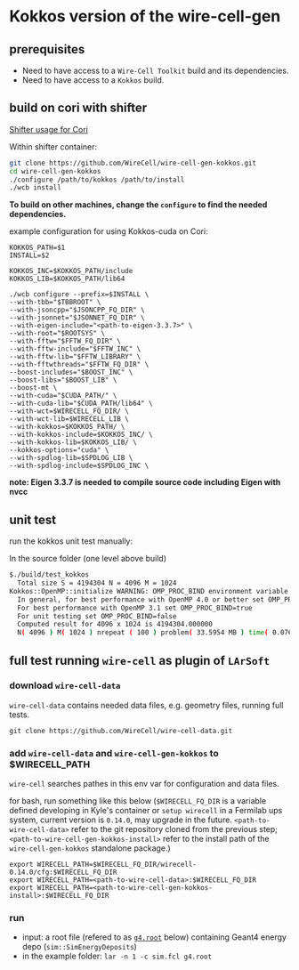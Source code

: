 # Kokkos version of the wire-cell-gen

## prerequisites
 - Need to have access to a `Wire-Cell Toolkit` build and its dependencies.
 - Need to have access to a `Kokkos` build.

## build on cori with shifter

[Shifter usage for Cori](https://github.com/hep-cce2/PPSwork/blob/master/Wire-Cell/Shifter.md)

Within shifter container:

```bash
git clone https://github.com/WireCell/wire-cell-gen-kokkos.git
cd wire-cell-gen-kokkos
./configure /path/to/kokkos /path/to/install
./wcb install
```

**To build on other machines, change the `configure` to find the needed dependencies.**

example configuration for using Kokkos-cuda on Cori:
```
KOKKOS_PATH=$1
INSTALL=$2

KOKKOS_INC=$KOKKOS_PATH/include
KOKKOS_LIB=$KOKKOS_PATH/lib64

./wcb configure --prefix=$INSTALL \
--with-tbb="$TBBROOT" \
--with-jsoncpp="$JSONCPP_FQ_DIR" \
--with-jsonnet="$JSONNET_FQ_DIR" \
--with-eigen-include="<path-to-eigen-3.3.7>" \
--with-root="$ROOTSYS" \
--with-fftw="$FFTW_FQ_DIR" \
--with-fftw-include="$FFTW_INC" \
--with-fftw-lib="$FFTW_LIBRARY" \
--with-fftwthreads="$FFTW_FQ_DIR" \
--boost-includes="$BOOST_INC" \
--boost-libs="$BOOST_LIB" \
--boost-mt \
--with-cuda="$CUDA_PATH/" \
--with-cuda-lib="$CUDA_PATH/lib64" \
--with-wct=$WIRECELL_FQ_DIR/ \
--with-wct-lib=$WIRECELL_LIB \
--with-kokkos=$KOKKOS_PATH/ \
--with-kokkos-include=$KOKKOS_INC/ \
--with-kokkos-lib=$KOKKOS_LIB/ \
--kokkos-options="cuda" \
--with-spdlog-lib=$SPDLOG_LIB \
--with-spdlog-include=$SPDLOG_INC \
```

**note: Eigen 3.3.7 is needed to compile source code including Eigen with nvcc**

## unit test

run the kokkos unit test manually:

In the source folder (one level above build)
```bash
$./build/test_kokkos
  Total size S = 4194304 N = 4096 M = 1024
Kokkos::OpenMP::initialize WARNING: OMP_PROC_BIND environment variable not set
  In general, for best performance with OpenMP 4.0 or better set OMP_PROC_BIND=spread and OMP_PLACES=threads
  For best performance with OpenMP 3.1 set OMP_PROC_BIND=true
  For unit testing set OMP_PROC_BIND=false
  Computed result for 4096 x 1024 is 4194304.000000
  N( 4096 ) M( 1024 ) nrepeat ( 100 ) problem( 33.5954 MB ) time( 0.076382 s ) bandwidth( 43.9834 GB/s )
```

## full test running `wire-cell` as plugin of `LArSoft`


### download `wire-cell-data`

`wire-cell-data` contains needed data files, e.g. geometry files, running full tests.

```
git clone https://github.com/WireCell/wire-cell-data.git
```

### add `wire-cell-data` and `wire-cell-gen-kokkos` to $WIRECELL_PATH

`wire-cell` searches pathes in this env var for configuration and data files.

for bash, run something like this below (`$WIRECELL_FQ_DIR` is a variable defined developing in Kyle's container or `setup wirecell` in a Fermilab ups system, current version is `0.14.0`, may upgrade in the future. `<path-to-wire-cell-data>` refer to the git repository cloned from the previous step; `<path-to-wire-cell-gen-kokkos-install>` refer to the install path of the `wire-cell-gen-kokkos` standalone package.)

```
export WIRECELL_PATH=$WIRECELL_FQ_DIR/wirecell-0.14.0/cfg:$WIRECELL_FQ_DIR
export WIRECELL_PATH=<path-to-wire-cell-data>:$WIRECELL_FQ_DIR
export WIRECELL_PATH=<path-to-wire-cell-gen-kokkos-install>:$WIRECELL_FQ_DIR
```

### run

 - input: a root file (refered to as [`g4.root`](https://github.com/hep-cce2/PPSwork/blob/master/Wire-Cell/examples/g4.root) below) containing Geant4 energy depo (`sim::SimEnergyDeposits`)
 - in the example folder: `lar -n 1 -c sim.fcl g4.root`
